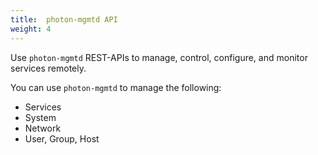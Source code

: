 ```yaml
---
title:  photon-mgmtd API
weight: 4
---
```


Use `photon-mgmtd` REST-APIs to manage, control, configure, and monitor services remotely.

You can use `photon-mgmtd` to manage the following:

- Services
- System
- Network
- User, Group, Host



